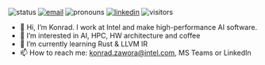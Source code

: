 ![status](https://img.shields.io/badge/status-up-blueviolet) [![email](https://img.shields.io/badge/contact-konrad.zawora@intel.com-blueviolet)](mailto:konrad.zawora@intel.com)  ![pronouns](https://img.shields.io/badge/pronouns-he/him%20%F0%9F%91%A8-blueviolet) [![linkedin](https://img.shields.io/badge/linked.in-kzawora-blueviolet)](https://www.linkedin.com/in/kzawora) ![visitors](https://visitor-badge.glitch.me/badge?page_id=kzawora-intel&right_color=blueviolet) 

- 👋 Hi, I’m Konrad. I work at Intel and make high-performance AI software.
- 👀 I’m interested in AI, HPC, HW architecture and coffee
- 🌱 I’m currently learning Rust & LLVM IR
- 📫 How to reach me: konrad.zawora@intel.com, MS Teams or LinkedIn

<!---
kzawora-intel/kzawora-intel is a ✨ special ✨ repository because its `README.md` (this file) appears on your GitHub profile.
You can click the Preview link to take a look at your changes.
--->
